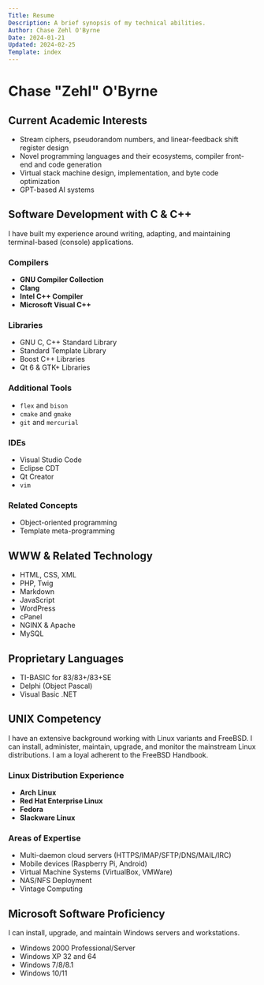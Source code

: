 ```yaml
---
Title: Resume
Description: A brief synopsis of my technical abilities.
Author: Chase Zehl O'Byrne
Date: 2024-01-21
Updated: 2024-02-25
Template: index
---
```


# Chase "Zehl" O'Byrne

## Current Academic Interests
 * Stream ciphers, pseudorandom numbers, and linear-feedback shift register design
 * Novel programming languages and their ecosystems, compiler front-end and code generation
 * Virtual stack machine design, implementation, and byte code optimization
 * GPT-based AI systems

## Software Development with C & C++
I have built my experience around writing, adapting, and maintaining terminal-based (console) applications.

### Compilers
 * **GNU Compiler Collection**
 * **Clang**
 * **Intel C++ Compiler**
 * **Microsoft Visual C++**

### Libraries
 * GNU C, C++ Standard Library
 * Standard Template Library
 * Boost C++ Libraries
 * Qt 6 & GTK+ Libraries

### Additional Tools
 * `flex` and `bison`
 * `cmake` and `gmake`
 * `git` and `mercurial`

### IDEs
 * Visual Studio Code
 * Eclipse CDT
 * Qt Creator
 * `vim`

### Related Concepts
 * Object-oriented programming
 * Template meta-programming

## WWW & Related Technology
 * HTML, CSS, XML
 * PHP, Twig
 * Markdown
 * JavaScript
 * WordPress
 * cPanel
 * NGINX & Apache
 * MySQL

## Proprietary Languages
 * TI-BASIC for 83/83+/83+SE
 * Delphi (Object Pascal)
 * Visual Basic .NET

## UNIX Competency
I have an extensive background working with Linux variants and FreeBSD. I can install, administer, maintain,
upgrade, and monitor the mainstream Linux distributions. I am a loyal adherent to the FreeBSD Handbook.

### Linux Distribution Experience
 * **Arch Linux**
 * **Red Hat Enterprise Linux**
 * **Fedora**
 * **Slackware Linux**

### Areas of Expertise
 * Multi-daemon cloud servers (HTTPS/IMAP/SFTP/DNS/MAIL/IRC)
 * Mobile devices (Raspberry Pi, Android)
 * Virtual Machine Systems (VirtualBox, VMWare)
 * NAS/NFS Deployment
 * Vintage Computing

## Microsoft Software Proficiency
I can install, upgrade, and maintain Windows servers and workstations.  
 * Windows 2000 Professional/Server
 * Windows XP 32 and 64
 * Windows 7/8/8.1
 * Windows 10/11
